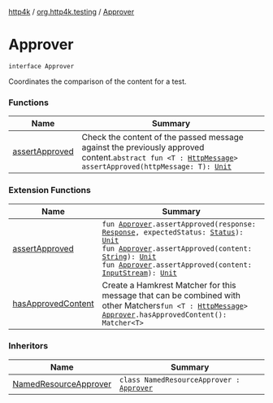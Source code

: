[http4k](../../index.md) / [org.http4k.testing](../index.md) / [Approver](./index.md)

# Approver

`interface Approver`

Coordinates the comparison of the content for a test.

### Functions

| Name | Summary |
|---|---|
| [assertApproved](assert-approved.md) | Check the content of the passed message against the previously approved content.`abstract fun <T : `[`HttpMessage`](../../org.http4k.core/-http-message/index.md)`> assertApproved(httpMessage: T): `[`Unit`](https://kotlinlang.org/api/latest/jvm/stdlib/kotlin/-unit/index.html) |

### Extension Functions

| Name | Summary |
|---|---|
| [assertApproved](../assert-approved.md) | `fun `[`Approver`](./index.md)`.assertApproved(response: `[`Response`](../../org.http4k.core/-response/index.md)`, expectedStatus: `[`Status`](../../org.http4k.core/-status/index.md)`): `[`Unit`](https://kotlinlang.org/api/latest/jvm/stdlib/kotlin/-unit/index.html)<br>`fun `[`Approver`](./index.md)`.assertApproved(content: `[`String`](https://kotlinlang.org/api/latest/jvm/stdlib/kotlin/-string/index.html)`): `[`Unit`](https://kotlinlang.org/api/latest/jvm/stdlib/kotlin/-unit/index.html)<br>`fun `[`Approver`](./index.md)`.assertApproved(content: `[`InputStream`](https://docs.oracle.com/javase/9/docs/api/java/io/InputStream.html)`): `[`Unit`](https://kotlinlang.org/api/latest/jvm/stdlib/kotlin/-unit/index.html) |
| [hasApprovedContent](../has-approved-content.md) | Create a Hamkrest Matcher for this message that can be combined with other Matchers`fun <T : `[`HttpMessage`](../../org.http4k.core/-http-message/index.md)`> `[`Approver`](./index.md)`.hasApprovedContent(): Matcher<T>` |

### Inheritors

| Name | Summary |
|---|---|
| [NamedResourceApprover](../-named-resource-approver/index.md) | `class NamedResourceApprover : `[`Approver`](./index.md) |
